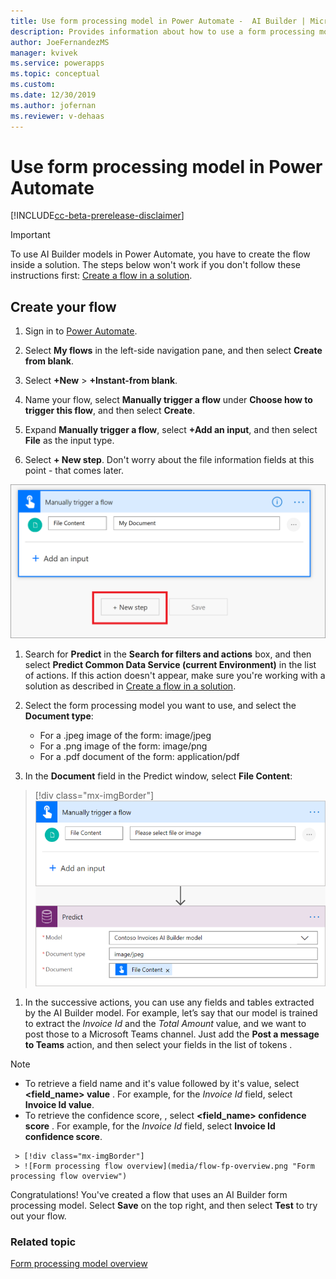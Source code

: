 ```yaml
---
title: Use form processing model in Power Automate -  AI Builder | Microsoft Docs
description: Provides information about how to use a form processing model in Power Automate
author: JoeFernandezMS
manager: kvivek
ms.service: powerapps
ms.topic: conceptual
ms.custom: 
ms.date: 12/30/2019
ms.author: jofernan
ms.reviewer: v-dehaas
---
```


# Use form processing model in Power Automate

[!INCLUDE[cc-beta-prerelease-disclaimer](./includes/cc-beta-prerelease-disclaimer.md)]

 > [!IMPORTANT]
 > To use AI Builder models in Power Automate, you have to create the flow inside a solution. The steps below won't work if you don't follow these instructions first: [Create a flow in a solution](/flow/create-flow-solution).

## Create your flow

1. Sign in to [Power Automate](https://flow.microsoft.com/).

1. Select **My flows** in the left-side navigation pane, and then select **Create from blank**.

1. Select **+New** > **+Instant-from blank**.

1. Name your flow, select **Manually trigger a flow** under **Choose how to trigger this flow**, and then select **Create**.

1. Expand **Manually trigger a flow**, select **+Add an input**, and then select **File** as the input type.

1. Select **+ New step**. Don't worry about the file information fields at this point - that comes later.

![Expand 'manually trigger a flow'.](media/flow-add-input.png)

1. Search for **Predict** in the **Search for filters and actions** box, and then select **Predict Common Data Service (current Environment)** in the list of actions. If this action doesn't appear, make sure you're working with a solution as described in [Create a flow in a solution](/flow/create-flow-solution).

1. Select the form processing model you want to use, and select the **Document type**:

    - For a .jpeg image of the form: image/jpeg
    - For a .png image of the form: image/png
    - For a .pdf document of the form: application/pdf

1. In the **Document** field in the Predict window, select **File Content**:

 > [!div class="mx-imgBorder"]
 > ![Select file content](media/flow-select-file-content.png "Select file content")

1. In the successive actions, you can use any fields and tables extracted by the AI Builder model. For example, let’s say that our model is trained to extract the *Invoice Id* and the *Total Amount* value, and we want to post those to a Microsoft Teams channel. Just add the **Post a message to Teams** action, and then select your fields in the list of tokens  .

 >[!NOTE]
 >
 >- To retrieve a field name and it's value followed by it's value, select **<field_name> value** . For example, for the *Invoice Id* field, select **Invoice Id value**.
 >- To retrieve the confidence score, , select **<field_name> confidence score** . For example, for the *Invoice Id* field, select **Invoice Id confidence score**.

     > [!div class="mx-imgBorder"]
     > ![Form processing flow overview](media/flow-fp-overview.png "Form processing flow overview")

Congratulations! You've created a flow that uses an AI Builder form processing model. Select **Save** on the top right, and then select **Test** to try out your flow.

### Related topic
[Form processing model overview](form-processing-model-overview.md)
